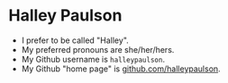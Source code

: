 # Halley Paulson

* I prefer to be called "Halley".
* My preferred pronouns are she/her/hers.
* My Github username is `halleypaulson`.
* My Github "home page" is [github.com/halleypaulson](https://github.com/halleypaulson/).